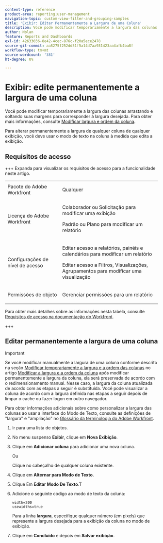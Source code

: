 ```yaml
---
content-type: reference
product-area: reporting;user-management
navigation-topic: custom-view-filter-and-grouping-samples
title: 'Exibir: Editar Permanentemente a Largura de uma Coluna'
description: Você pode modificar temporariamente a largura das colunas arrastando e soltando suas margens para corresponder à largura desejada. Para obter mais informações, consulte Modificar a largura e a ordem da coluna.
author: Nolan
feature: Reports and Dashboards
exl-id: 42633036-8e42-4cec-876c-f20a5ece2478
source-git-commit: aa8275f252dd51f5a14d7aa931423aa4afb4ba8f
workflow-type: tm+mt
source-wordcount: '381'
ht-degree: 0%

---
```


# Exibir: edite permanentemente a largura de uma coluna

<!-- Audited: 11/2024 -->

Você pode modificar temporariamente a largura das colunas arrastando e soltando suas margens para corresponder à largura desejada. Para obter mais informações, consulte [Modificar largura e ordem da coluna](../../../reports-and-dashboards/reports/reporting-elements/modify-column-width-order.md).

Para alterar permanentemente a largura de qualquer coluna de qualquer exibição, você deve usar o modo de texto na coluna à medida que edita a exibição.

## Requisitos de acesso

+++ Expanda para visualizar os requisitos de acesso para a funcionalidade neste artigo.

<table style="table-layout:auto"> 
 <col> 
 <col> 
 <tbody> 
  <tr> 
   <td role="rowheader">Pacote do Adobe Workfront</td> 
   <td> <p>Qualquer</p> </td> 
  </tr> 
  <tr> 
   <td role="rowheader">Licença do Adobe Workfront</td> 
   <td> 
   <p>Colaborador ou Solicitação para modificar uma exibição </p>
   <p>Padrão ou Plano para modificar um relatório</p>
  </tr> 
  <tr> 
   <td role="rowheader">Configurações de nível de acesso</td> 
   <td> <p>Editar acesso a relatórios, painéis e calendários para modificar um relatório</p> <p>Editar acesso a Filtros, Visualizações, Agrupamentos para modificar uma visualização</p> </td> 
  </tr> 
  <tr> 
   <td role="rowheader">Permissões de objeto</td> 
   <td> <p>Gerenciar permissões para um relatório</p>  </td> 
  </tr> 
 </tbody> 
</table>

Para obter mais detalhes sobre as informações nesta tabela, consulte [Requisitos de acesso na documentação do Workfront](/help/quicksilver/administration-and-setup/add-users/access-levels-and-object-permissions/access-level-requirements-in-documentation.md).

+++

## Editar permanentemente a largura de uma coluna

>[!IMPORTANT]
>
>Se você modificar manualmente a largura de uma coluna conforme descrito na seção [Modificar temporariamente a largura e a ordem das colunas](/help/quicksilver/reports-and-dashboards/reports/reporting-elements/modify-column-width-order.md#modify-width-and-order-of-columns-temporarily) no artigo [Modificar a largura e a ordem da coluna](../../../reports-and-dashboards/reports/reporting-elements/modify-column-width-order.md) após modificar permanentemente a largura da coluna, ela será preservada de acordo com o redimensionamento manual. Nesse caso, a largura da coluna atualizada de acordo com as etapas a seguir é substituída. Você pode visualizar a coluna de acordo com a largura definida nas etapas a seguir depois de limpar o cache ou fazer logon em outro navegador.
>
>Para obter informações adicionais sobre como personalizar a largura das colunas ao usar a interface do Modo de Texto, consulte as definições de &quot;largura&quot; e &quot;ampliação&quot; no [Glossário da terminologia do Adobe Workfront](../../../workfront-basics/navigate-workfront/workfront-navigation/workfront-terminology-glossary.md).

1. Ir para uma lista de objetos.
1. No menu suspenso **Exibir**, clique em **Nova Exibição**.

1. Clique em **Adicionar coluna** para adicionar uma nova coluna.

   Ou

   Clique no cabeçalho de qualquer coluna existente.

1. Clique em **Alternar para Modo de Texto**.
1. Clique Em **Editar Modo De Texto**.T
1. Adicione o seguinte código ao modo de texto da coluna:

   ```
   width=200
   usewidths=true
   ```

   Para a linha **largura**, especifique qualquer número (em pixels) que represente a largura desejada para a exibição da coluna no modo de exibição.

1. Clique em **Concluído** e depois em **Salvar exibição**.



